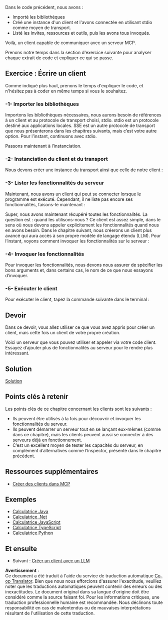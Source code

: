 <!--
CO_OP_TRANSLATOR_METADATA:
{
  "original_hash": "2342baa570312086fc19edcf41320250",
  "translation_date": "2025-06-17T15:07:59+00:00",
  "source_file": "03-GettingStarted/02-client/README.md",
  "language_code": "fr"
}
-->
Dans le code précédent, nous avons :

- Importé les bibliothèques
- Créé une instance d'un client et l'avons connectée en utilisant stdio comme moyen de transport.
- Listé les invites, ressources et outils, puis les avons tous invoqués.

Voilà, un client capable de communiquer avec un serveur MCP.

Prenons notre temps dans la section d'exercice suivante pour analyser chaque extrait de code et expliquer ce qui se passe.

## Exercice : Écrire un client

Comme indiqué plus haut, prenons le temps d'expliquer le code, et n'hésitez pas à coder en même temps si vous le souhaitez.

### -1- Importer les bibliothèques

Importons les bibliothèques nécessaires, nous aurons besoin de références à un client et au protocole de transport choisi, stdio. stdio est un protocole destiné aux applications locales. SSE est un autre protocole de transport que nous présenterons dans les chapitres suivants, mais c’est votre autre option. Pour l’instant, continuons avec stdio.

Passons maintenant à l’instanciation.

### -2- Instanciation du client et du transport

Nous devons créer une instance du transport ainsi que celle de notre client :

### -3- Lister les fonctionnalités du serveur

Maintenant, nous avons un client qui peut se connecter lorsque le programme est exécuté. Cependant, il ne liste pas encore ses fonctionnalités, faisons-le maintenant :

Super, nous avons maintenant récupéré toutes les fonctionnalités. La question est : quand les utilisons-nous ? Ce client est assez simple, dans le sens où nous devons appeler explicitement les fonctionnalités quand nous en avons besoin. Dans le chapitre suivant, nous créerons un client plus avancé qui aura accès à son propre modèle de langage étendu (LLM). Pour l’instant, voyons comment invoquer les fonctionnalités sur le serveur :

### -4- Invoquer les fonctionnalités

Pour invoquer les fonctionnalités, nous devons nous assurer de spécifier les bons arguments et, dans certains cas, le nom de ce que nous essayons d’invoquer.

### -5- Exécuter le client

Pour exécuter le client, tapez la commande suivante dans le terminal :

## Devoir

Dans ce devoir, vous allez utiliser ce que vous avez appris pour créer un client, mais cette fois un client de votre propre création.

Voici un serveur que vous pouvez utiliser et appeler via votre code client. Essayez d’ajouter plus de fonctionnalités au serveur pour le rendre plus intéressant.

## Solution

[Solution](./solution/README.md)

## Points clés à retenir

Les points clés de ce chapitre concernant les clients sont les suivants :

- Ils peuvent être utilisés à la fois pour découvrir et invoquer les fonctionnalités du serveur.
- Ils peuvent démarrer un serveur tout en se lançant eux-mêmes (comme dans ce chapitre), mais les clients peuvent aussi se connecter à des serveurs déjà en fonctionnement.
- C’est un excellent moyen de tester les capacités du serveur, en complément d’alternatives comme l’Inspector, présenté dans le chapitre précédent.

## Ressources supplémentaires

- [Créer des clients dans MCP](https://modelcontextprotocol.io/quickstart/client)

## Exemples

- [Calculatrice Java](../samples/java/calculator/README.md)
- [Calculatrice .Net](../../../../03-GettingStarted/samples/csharp)
- [Calculatrice JavaScript](../samples/javascript/README.md)
- [Calculatrice TypeScript](../samples/typescript/README.md)
- [Calculatrice Python](../../../../03-GettingStarted/samples/python)

## Et ensuite

- Suivant : [Créer un client avec un LLM](/03-GettingStarted/03-llm-client/README.md)

**Avertissement** :  
Ce document a été traduit à l'aide du service de traduction automatique [Co-op Translator](https://github.com/Azure/co-op-translator). Bien que nous nous efforcions d'assurer l'exactitude, veuillez noter que les traductions automatiques peuvent contenir des erreurs ou des inexactitudes. Le document original dans sa langue d'origine doit être considéré comme la source faisant foi. Pour les informations critiques, une traduction professionnelle humaine est recommandée. Nous déclinons toute responsabilité en cas de malentendus ou de mauvaises interprétations résultant de l'utilisation de cette traduction.